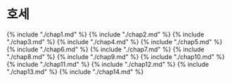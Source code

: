 # 호세
{% include "./chap1.md" %}
{% include "./chap2.md" %}
{% include "./chap3.md" %}
{% include "./chap4.md" %}
{% include "./chap5.md" %}
{% include "./chap6.md" %}
{% include "./chap7.md" %}
{% include "./chap8.md" %}
{% include "./chap9.md" %}
{% include "./chap10.md" %}
{% include "./chap11.md" %}
{% include "./chap12.md" %}
{% include "./chap13.md" %}
{% include "./chap14.md" %}
